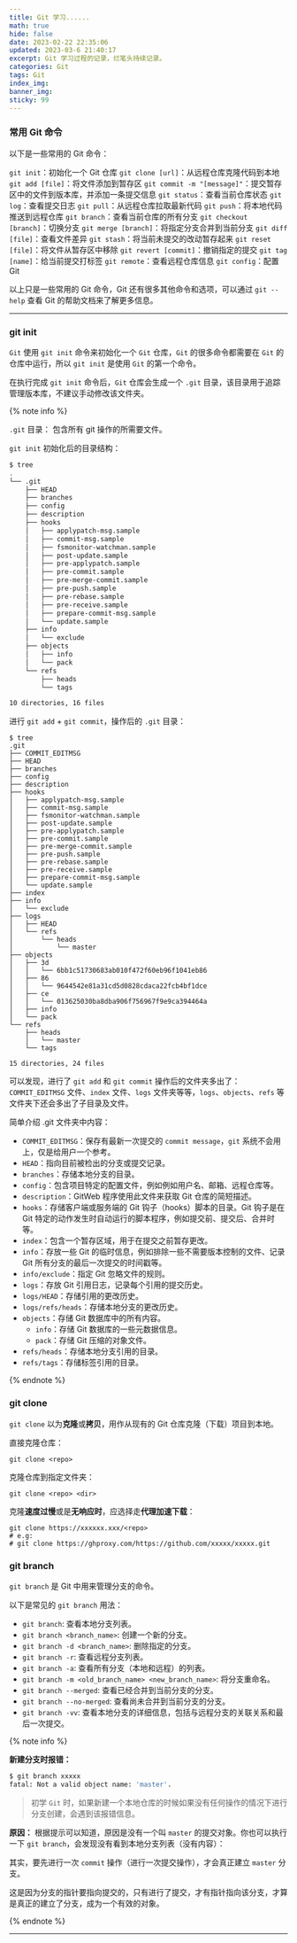 ```yaml
---
title: Git 学习......
math: true
hide: false
date: 2023-02-22 22:35:06
updated: 2023-03-6 21:40:17
excerpt: Git 学习过程的记录，烂笔头持续记录。
categories: Git
tags: Git
index_img:
banner_img:
sticky: 99
---
```


### 常用 Git 命令
以下是一些常用的 Git 命令：

`git init`：初始化一个 Git 仓库
`git clone [url]`：从远程仓库克隆代码到本地
`git add [file]`：将文件添加到暂存区
`git commit -m "[message]"`：提交暂存区中的文件到版本库，并添加一条提交信息
`git status`：查看当前仓库状态
`git log`：查看提交日志
`git pull`：从远程仓库拉取最新代码
`git push`：将本地代码推送到远程仓库
`git branch`：查看当前仓库的所有分支
`git checkout [branch]`：切换分支
`git merge [branch]`：将指定分支合并到当前分支
`git diff [file]`：查看文件差异
`git stash`：将当前未提交的改动暂存起来
`git reset [file]`：将文件从暂存区中移除
`git revert [commit]`：撤销指定的提交
`git tag [name]`：给当前提交打标签
`git remote`：查看远程仓库信息
`git config`：配置 Git

以上只是一些常用的 Git 命令，Git 还有很多其他命令和选项，可以通过 `git --help` 查看 Git 的帮助文档来了解更多信息。

-----


### git init

`Git` 使用 `git init` 命令来初始化一个 `Git` 仓库，`Git` 的很多命令都需要在 `Git` 的仓库中运行，所以 `git init` 是使用 `Git` 的第一个命令。

在执行完成 `git init` 命令后，`Git` 仓库会生成一个 `.git` 目录，该目录用于追踪管理版本库，不建议手动修改该文件夹。

{% note info %}

`.git` 目录：
包含所有 git 操作的所需要文件。

`git init` 初始化后的目录结构：
```bash
$ tree
.
└── .git
    ├── HEAD
    ├── branches
    ├── config
    ├── description
    ├── hooks
    │   ├── applypatch-msg.sample
    │   ├── commit-msg.sample
    │   ├── fsmonitor-watchman.sample
    │   ├── post-update.sample
    │   ├── pre-applypatch.sample
    │   ├── pre-commit.sample
    │   ├── pre-merge-commit.sample
    │   ├── pre-push.sample
    │   ├── pre-rebase.sample
    │   ├── pre-receive.sample
    │   ├── prepare-commit-msg.sample
    │   └── update.sample
    ├── info
    │   └── exclude
    ├── objects
    │   ├── info
    │   └── pack
    └── refs
        ├── heads
        └── tags

10 directories, 16 files
```

进行 `git add` + `git commit`，操作后的 `.git` 目录：
```
$ tree
.git
├── COMMIT_EDITMSG
├── HEAD
├── branches
├── config
├── description
├── hooks
│   ├── applypatch-msg.sample
│   ├── commit-msg.sample
│   ├── fsmonitor-watchman.sample
│   ├── post-update.sample
│   ├── pre-applypatch.sample
│   ├── pre-commit.sample
│   ├── pre-merge-commit.sample
│   ├── pre-push.sample
│   ├── pre-rebase.sample
│   ├── pre-receive.sample
│   ├── prepare-commit-msg.sample
│   └── update.sample
├── index
├── info
│   └── exclude
├── logs
│   ├── HEAD
│   └── refs
│       └── heads
│           └── master
├── objects
│   ├── 3d
│   │   └── 6bb1c51730683ab010f472f60eb96f1041eb86
│   ├── 86
│   │   └── 9644542e81a31cd5d0828cdaca22fcb4bf1dce
│   ├── ce
│   │   └── 013625030ba8dba906f756967f9e9ca394464a
│   ├── info
│   └── pack
└── refs
    ├── heads
    │   └── master
    └── tags

15 directories, 24 files
```
可以发现，进行了 `git add` 和 `git commit` 操作后的文件夹多出了：`COMMIT_EDITMSG` 文件、`index` 文件、`logs` 文件夹等等，`logs`、`objects`、`refs` 等文件夹下还会多出了子目录及文件。

简单介绍 .git 文件夹中内容：
- `COMMIT_EDITMSG`：保存有最新一次提交的 `commit message`，`git` 系统不会用上，仅是给用户一个参考。 
- `HEAD`：指向目前被检出的分支或提交记录。
- `branches`：存储本地分支的目录。
- `config`：包含项目特定的配置文件，例如例如用户名、邮箱、远程仓库等。
- `description`：GitWeb 程序使用此文件来获取 Git 仓库的简短描述。
- `hooks`：存储客户端或服务端的 Git 钩子（hooks）脚本的目录。Git 钩子是在 Git 特定的动作发生时自动运行的脚本程序，例如提交前、提交后、合并时等。
- `index`：包含一个暂存区域，用于在提交之前暂存更改。
- `info`：存放一些 Git 的临时信息，例如排除一些不需要版本控制的文件、记录 Git 所有分支的最后一次提交的时间戳等。
- `info/exclude`：指定 Git 忽略文件的规则。
- `logs`：存放 Git 引用日志，记录每个引用的提交历史。
- `logs/HEAD`：存储引用的更改历史。
- `logs/refs/heads`：存储本地分支的更改历史。
- `objects`：存储 Git 数据库中的所有内容。
  - `info`：存储 Git 数据库的一些元数据信息。
  - `pack`：存储 Git 压缩的对象文件。
- `refs/heads`：存储本地分支引用的目录。
- `refs/tags`：存储标签引用的目录。

{% endnote %}

### git clone 

`git clone` 以为**克隆**或**拷贝**，用作从现有的 Git 仓库克隆（下载）项目到本地。

直接克隆仓库：
```
git clone <repo>
```

克隆仓库到指定文件夹：
```
git clone <repo> <dir>
```

克隆**速度过慢**或是**无响应时**，应选择走**代理加速下载**：
```
git clone https://xxxxxx.xxx/<repo>
# e.g:
# git clone https://ghproxy.com/https://github.com/xxxxx/xxxxx.git
```

### git branch

`git branch` 是 Git 中用来管理分支的命令。

以下是常见的 `git branch` 用法：
+ `git branch`: 查看本地分支列表。
+ `git branch <branch_name>`: 创建一个新的分支。
+ `git branch -d <branch_name>`: 删除指定的分支。
+ `git branch -r`: 查看远程分支列表。
+ `git branch -a`: 查看所有分支（本地和远程）的列表。
+ `git branch -m <old_branch_name> <new_branch_name>`: 将分支重命名。
+ `git branch --merged`: 查看已经合并到当前分支的分支。
+ `git branch --no-merged`: 查看尚未合并到当前分支的分支。
+ `git branch -vv`: 查看本地分支的详细信息，包括与远程分支的关联关系和最后一次提交。

{% note info %}

**新建分支时报错：**
```bash
$ git branch xxxxx
fatal: Not a valid object name: 'master'.
```
> 初学 `Git` 时，如果新建一个本地仓库的时候如果没有任何操作的情况下进行分支创建，会遇到该报错信息。

**原因：**
根据提示可以知道，原因是没有一个叫 `master` 的提交对象。你也可以执行一下 `git branch`，会发现没有看到本地分支列表（没有内容）：

其实，要先进行一次 `commit` 操作（进行一次提交操作），才会真正建立 `master` 分支。

这是因为分支的指针要指向提交的，只有进行了提交，才有指针指向该分支，才算是真正的建立了分支，成为一个有效的对象。

{% endnote %}

-----------


